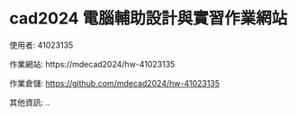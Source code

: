 # cad2024 電腦輔助設計與實習作業網站

使用者: 41023135

作業網站: https://mdecad2024/hw-41023135

作業倉儲: https://github.com/mdecad2024/hw-41023135 

其他資訊: ..
